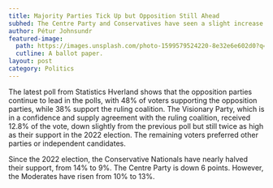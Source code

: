 ```yaml
---
title: Majority Parties Tick Up but Opposition Still Ahead
subhed: The Centre Party and Conservatives have seen a slight increase in support, but the opposition parties continue to lead in the latest poll from Statistics Hverland.
author: Pétur Johnsundr
featured-image: 
  path: https://images.unsplash.com/photo-1599579524220-8e32e6e602d0?q=80&w=3270&auto=format&fit=crop&ixlib=rb-4.0.3&ixid=M3wxMjA3fDB8MHxwaG90by1wYWdlfHx8fGVufDB8fHx8fA%3D%3D
  cutline: A ballot paper.
layout: post
category: Politics
---
```


The latest poll from Statistics Hverland shows that the opposition parties continue to lead in the polls, with 48% of voters supporting the opposition parties, while 38% support the ruling coalition. The Visionary Party, which is in a confidence and supply agreement with the ruling coalition, received 12.8% of the vote, down slightly from the previous poll but still twice as high as their support in the 2022 election. The remaining voters preferred other parties or independent candidates.

Since the 2022 election, the Conservative Nationals have nearly halved their support, from 14% to 9%. The Centre Party is down 6 points. However, the Moderates have risen from 10% to 13%.

<div style="min-height:424px"><script type="text/javascript" defer src="https://datawrapper.dwcdn.net/3QUDo/embed.js?v=1" charset="utf-8"></script><noscript><img src="https://datawrapper.dwcdn.net/3QUDo/full.png" alt="" /></noscript></div>